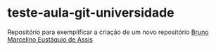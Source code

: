 # teste-aula-git-universidade
Repositório para exemplificar a criação de um novo repositório
[Bruno Marcelino Eustáquio de Assis](https://www.linkedin.com/in/bruno-marcelino-eust%C3%A1quio-de-assis-6405331b3/)
